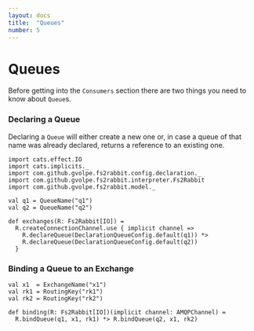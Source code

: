 ```yaml
---
layout: docs
title:  "Queues"
number: 5
---
```


# Queues

Before getting into the `Consumers` section there are two things you need to know about `Queue`s.

### Declaring a Queue

Declaring a `Queue` will either create a new one or, in case a queue of that name was already declared, returns a reference to an existing one.

```tut:book:silent
import cats.effect.IO
import cats.implicits._
import com.github.gvolpe.fs2rabbit.config.declaration._
import com.github.gvolpe.fs2rabbit.interpreter.Fs2Rabbit
import com.github.gvolpe.fs2rabbit.model._

val q1 = QueueName("q1")
val q2 = QueueName("q2")

def exchanges(R: Fs2Rabbit[IO]) =
  R.createConnectionChannel.use { implicit channel =>
    R.declareQueue(DeclarationQueueConfig.default(q1)) *>
    R.declareQueue(DeclarationQueueConfig.default(q2))
  }
```

### Binding a Queue to an Exchange

```tut:book:silent
val x1  = ExchangeName("x1")
val rk1 = RoutingKey("rk1")
val rk2 = RoutingKey("rk2")

def binding(R: Fs2Rabbit[IO])(implicit channel: AMQPChannel) =
  R.bindQueue(q1, x1, rk1) *> R.bindQueue(q2, x1, rk2)
```
